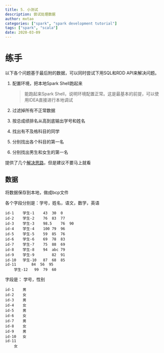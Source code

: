 ```yaml
---
title: 5. 小测试
description: 尝试处理数据
author: mxtao
categories: ["spark", "spark development tutorial"]
tags: ["spark", "scala"]
date: 2020-03-09
---
```


# 练手

以下各个问题基于最后附的数据，可以同时尝试下用SQL和RDD API来解决问题。

1. 配置环境，把本地Spark Shell跑起来

    > 能跑起来Spark Shell，说明环境配置正常。这是最基本的前提，可以使用IDEA直接进行本地调试

2. 过滤掉所有不正常数据
3. 按总成绩排名从高到底输出学号和姓名
4. 找出有不及格科目的同学
5. 分别找出各个科目的第一名
6. 分别找出男生和女生的第一名

提供了几个[解决思路](./6-answer.md)，但是建议不要马上就看

## 数据

将数据保存到本地，做成bcp文件

各个字段分别是：学号，姓名，语文，数学，英语

```text
id-1	学生-1	43	30	0
id-2	学生-2	76	83	77
id-3	学生-3	98.5	76	90
id-4	学生-4	100	79	96
id-5	学生-5	59	85	76
id-6	学生-6	69	78	83
id-7	学生-7	75	88	69
id-8	学生-8	94	abc	79
id-9	学生-9		82	91
id-10	学生-10	87	68	85
id-11		84	56	95
	学生-12	99	79	60
```

字段是： 学号，性别

```text
id-1	男
id-2	女
id-3	男
id-4	女
id-5	男
id-6	女
id-7	男
id-8	女
id-9	男
id-10	女
id-11	
	女
```